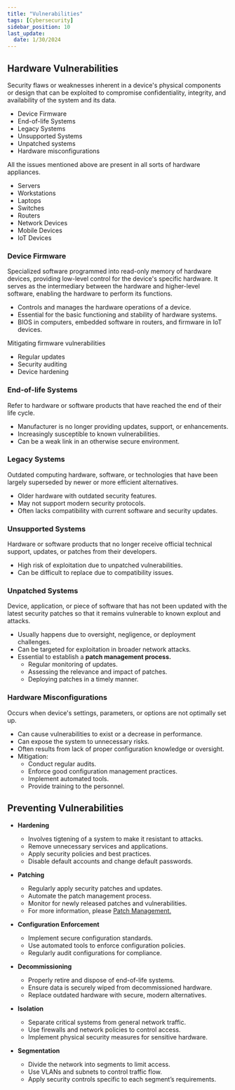 ```yaml
---
title: "Vulnerabilities"
tags: [Cybersecurity]
sidebar_position: 10
last_update:
  date: 1/30/2024
---
```



## Hardware Vulnerabilities

Security flaws or weaknesses inherent in a device's physical components or design that can be exploited to compromise confidentiality, integrity, and availability of the system and its data.

- Device Firmware
- End-of-life Systems
- Legacy Systems
- Unsupported Systems
- Unpatched systems 
- Hardware misconfigurations

All the issues mentioned above are present in all sorts of hardware appliances.

- Servers 
- Workstations
- Laptops
- Switches
- Routers
- Network Devices 
- Mobile Devices
- IoT Devices

### Device Firmware

Specialized software programmed into read-only memory of hardware devices, providing low-level control for the device's specific hardware. It serves as the intermediary between the hardware and higher-level software, enabling the hardware to perform its functions.

- Controls and manages the hardware operations of a device.
- Essential for the basic functioning and stability of hardware systems.
- BIOS in computers, embedded software in routers, and firmware in IoT devices.

Mitigating firmware vulnerabilities 

- Regular updates 
- Security auditing
- Device hardening

### End-of-life Systems

Refer to hardware or software products that have reached the end of their life cycle.

- Manufacturer is no longer providing updates, support, or enhancements.
- Increasingly susceptible to known vulnerabilities.
- Can be a weak link in an otherwise secure environment.

### Legacy Systems

Outdated computing hardware, software, or technologies that have been largely superseded by newer or more efficient alternatives.

- Older hardware with outdated security features.
- May not support modern security protocols.
- Often lacks compatibility with current software and security updates.

### Unsupported Systems

Hardware or software products that no longer receive official technical support, updates, or patches from their developers. 

- High risk of exploitation due to unpatched vulnerabilities.
- Can be difficult to replace due to compatibility issues.

### Unpatched Systems 

Device, application, or piece of software that has not been updated with the latest security patches so that it remains vulnerable to known explout and attacks. 

- Usually happens due to oversight, negligence, or deployment challenges.
- Can be targeted for exploitation in broader network attacks.
- Essential to establish a **patch management process.**
    - Regular monitoring of updates.
    - Assessing the relevance and impact of patches.
    - Deploying patches in a timely manner.

### Hardware Misconfigurations

Occurs when device's settings, parameters, or options are not optimally set up.

- Can cause vulnerabilities to exist or a decrease in performance.
- Can expose the system to unnecessary risks.
- Often results from lack of proper configuration knowledge or oversight.
- Mitigation:
    - Conduct regular audits.
    - Enforce good configuration management practices.
    - Implement automated tools.
    - Provide training to the personnel.

## Preventing Vulnerabilities

- **Hardening**
  - Involves tigtening of a system to make it resistant to attacks.
  - Remove unnecessary services and applications.
  - Apply security policies and best practices.
  - Disable default accounts and change default passwords.

- **Patching**
  - Regularly apply security patches and updates.
  - Automate the patch management process.
  - Monitor for newly released patches and vulnerabilities.
  - For more information, please [Patch Management.](/docs/007-Cybersecurity/008-Security-Operations/052-Updates-and-Patches.md)

- **Configuration Enforcement**
  - Implement secure configuration standards.
  - Use automated tools to enforce configuration policies.
  - Regularly audit configurations for compliance.

- **Decommissioning**
  - Properly retire and dispose of end-of-life systems.
  - Ensure data is securely wiped from decommissioned hardware.
  - Replace outdated hardware with secure, modern alternatives.

- **Isolation**
  - Separate critical systems from general network traffic.
  - Use firewalls and network policies to control access.
  - Implement physical security measures for sensitive hardware.

- **Segmentation**
  - Divide the network into segments to limit access.
  - Use VLANs and subnets to control traffic flow.
  - Apply security controls specific to each segment’s requirements.


